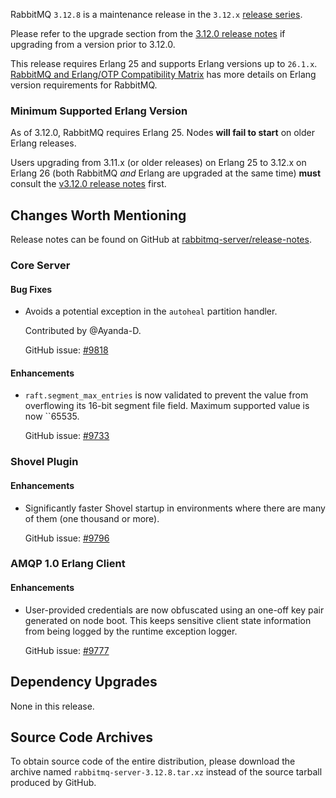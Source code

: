 RabbitMQ `3.12.8` is a maintenance release in the `3.12.x` [release series](https://www.rabbitmq.com/versions.html).

Please refer to the upgrade section from the [3.12.0 release notes](https://github.com/rabbitmq/rabbitmq-server/releases/tag/v3.12.0)
if upgrading from a version prior to 3.12.0.

This release requires Erlang 25 and supports Erlang versions up to `26.1.x`.
[RabbitMQ and Erlang/OTP Compatibility Matrix](https://www.rabbitmq.com/which-erlang.html) has more details on
Erlang version requirements for RabbitMQ.


### Minimum Supported Erlang Version

As of 3.12.0, RabbitMQ requires Erlang 25. Nodes **will fail to start** on older Erlang releases.

Users upgrading from 3.11.x (or older releases) on Erlang 25 to 3.12.x on Erlang 26
(both RabbitMQ *and* Erlang are upgraded at the same time) **must** consult
the [v3.12.0 release notes](https://github.com/rabbitmq/rabbitmq-server/releases/tag/v3.12.0) first.


## Changes Worth Mentioning

Release notes can be found on GitHub at [rabbitmq-server/release-notes](https://github.com/rabbitmq/rabbitmq-server/tree/v3.12.x/release-notes).


### Core Server

#### Bug Fixes

 * Avoids a potential exception in the `autoheal` partition handler.

   Contributed by @Ayanda-D.

   GitHub issue: [#9818](https://github.com/rabbitmq/rabbitmq-server/pull/9818)

#### Enhancements

 * `raft.segment_max_entries` is now validated to prevent the value from overflowing its 16-bit segment file field.
   Maximum supported value is now ``65535.

   GitHub issue: [#9733](https://github.com/rabbitmq/rabbitmq-server/issues/9733)


### Shovel Plugin

#### Enhancements

 * Significantly faster Shovel startup in environments where there are many of them (one thousand or more).

   GitHub issue: [#9796](https://github.com/rabbitmq/rabbitmq-server/pull/9796)


### AMQP 1.0 Erlang Client

#### Enhancements

 * User-provided credentials are now obfuscated using an one-off key pair generated on node boot.
   This keeps sensitive client state information from being logged by the runtime exception logger.

   GitHub issue: [#9777](https://github.com/rabbitmq/rabbitmq-server/pull/9777)


## Dependency Upgrades

None in this release.


## Source Code Archives

To obtain source code of the entire distribution, please download the archive named `rabbitmq-server-3.12.8.tar.xz`
instead of the source tarball produced by GitHub.
